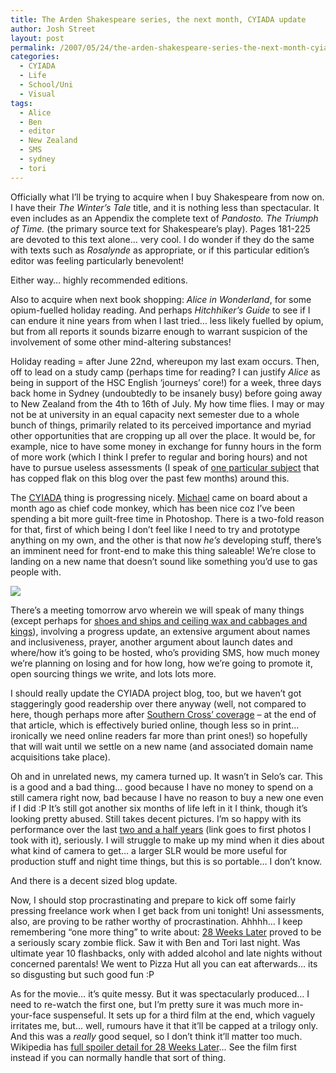 ```yaml
---
title: The Arden Shakespeare series, the next month, CYIADA update
author: Josh Street
layout: post
permalink: /2007/05/24/the-arden-shakespeare-series-the-next-month-cyiada-update/
categories:
  - CYIADA
  - Life
  - School/Uni
  - Visual
tags:
  - Alice
  - Ben
  - editor
  - New Zealand
  - SMS
  - sydney
  - tori
---
```

Officially what I&#8217;ll be trying to acquire when I buy Shakespeare from now on. I have their *The Winter&#8217;s Tale* title, and it is nothing less than spectacular. It even includes as an Appendix the complete text of *Pandosto. The Triumph of Time.* (the primary source text for Shakespeare&#8217;s play). Pages 181-225 are devoted to this text alone&#8230; very cool. I do wonder if they do the same with texts such as *Rosalynde* as appropriate, or if this particular edition&#8217;s editor was feeling particularly benevolent!

Either way&#8230; highly recommended editions.

Also to acquire when next book shopping: *Alice in Wonderland*, for some opium-fuelled holiday reading. And perhaps *Hitchhiker&#8217;s Guide* to see if I can endure it nine years from when I last tried&#8230; less likely fuelled by opium, but from all reports it sounds bizarre enough to warrant suspicion of the involvement of some other mind-altering substances!

Holiday reading = after June 22nd, whereupon my last exam occurs. Then, off to lead on a study camp (perhaps time for reading? I can justify *Alice* as being in support of the HSC English &#8216;journeys&#8217; core!) for a week, three days back home in Sydney (undoubtedly to be insanely busy) before going away to New Zealand from the 4th to 16th of July. My how time flies. I may or may not be at university in an equal capacity next semester due to a whole bunch of things, primarily related to its perceived importance and myriad other opportunities that are cropping up all over the place. It would be, for example, nice to have some money in exchange for funny hours in the form of more work (which I think I prefer to regular and boring hours) and not have to pursue useless assessments (I speak of [one particular subject][1] that has copped flak on this blog over the past few months) around this.

The [CYIADA][2] thing is progressing nicely. [Michael][3] came on board about a month ago as chief code monkey, which has been nice coz I&#8217;ve been spending a bit more guilt-free time in Photoshop. There is a two-fold reason for that, first of which being I don&#8217;t feel like I need to try and prototype anything on my own, and the other is that now *he&#8217;s* developing stuff, there&#8217;s an imminent need for front-end to make this thing saleable! We&#8217;re close to landing on a new name that doesn&#8217;t sound like something you&#8217;d use to gas people with.

![][4]

There&#8217;s a meeting tomorrow arvo wherein we will speak of many things (except perhaps for [shoes and ships and ceiling wax and cabbages and kings][5]), involving a progress update, an extensive argument about names and inclusiveness, prayer, another argument about launch dates and where/how it&#8217;s going to be hosted, who&#8217;s providing SMS, how much money we&#8217;re planning on losing and for how long, how we&#8217;re going to promote it, open sourcing things we write, and lots lots more.

I should really update the CYIADA project blog, too, but we haven&#8217;t got staggeringly good readership over there anyway (well, not compared to here, though perhaps more after [Southern Cross&#8217; coverage][6] &#8211; at the end of that article, which is effectively buried online, though less so in print&#8230; ironically we need online readers far more than print ones!) so hopefully that will wait until we settle on a new name (and associated domain name acquisitions take place).

Oh and in unrelated news, my camera turned up. It wasn&#8217;t in Selo&#8217;s car. This is a good and a bad thing&#8230; good because I have no money to spend on a still camera right now, bad because I have no reason to buy a new one even if I did :P It&#8217;s still got another six months of life left in it I think, though it&#8217;s looking pretty abused. Still takes decent pictures. I&#8217;m so happy with its performance over the last [two and a half years][7] (link goes to first photos I took with it), seriously. I will struggle to make up my mind when it dies about what kind of camera to get&#8230; a larger SLR would be more useful for production stuff and night time things, but this is so portable&#8230; I don&#8217;t know.

And there is a decent sized blog update.

Now, I should stop procrastinating and prepare to kick off some fairly pressing freelance work when I get back from uni tonight! Uni assessments, also, are proving to be rather worthy of procrastination. Ahhhh&#8230; I keep remembering &#8220;one more thing&#8221; to write about: [28 Weeks Later][8] proved to be a seriously scary zombie flick. Saw it with Ben and Tori last night. Was ultimate year 10 flashbacks, only with added alcohol and late nights without concerned parentals! We went to Pizza Hut all you can eat afterwards&#8230; its so disgusting but such good fun :P

As for the movie&#8230; it&#8217;s quite messy. But it was spectacularly produced&#8230; I need to re-watch the first one, but I&#8217;m pretty sure it was much more in-your-face suspenseful. It sets up for a third film at the end, which vaguely irritates me, but&#8230; well, rumours have it that it&#8217;ll be capped at a trilogy only. And this was a *really* good sequel, so I don&#8217;t think it&#8217;ll matter too much. Wikipedia has [full spoiler detail for 28 Weeks Later][9]&#8230; See the film first instead if you can normally handle that sort of thing.

 [1]: http://josh.st/blog/2007/03/26/arin2620-cyberworlds-a-waste-of-time
 [2]: http://cyiada.com/
 [3]: http://liveandletlearn.net/
 [4]: /blog/wp-content/2007/05/cyiada-design-teaser.jpg
 [5]: http://www.jabberwocky.com/carroll/walrus.html
 [6]: http://your.sydneyanglicans.net/indepth/articles/generation_wired/
 [7]: http://www.joahua.com/blog/2005/01/09/the-lazy-kings
 [8]: http://www.28weekslatermovie.co.uk/
 [9]: http://en.wikipedia.org/wiki/28_Weeks_Later#Plot